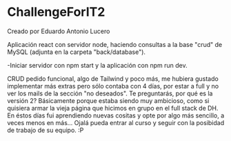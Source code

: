 # ChallengeForIT2

Creado por Eduardo Antonio Lucero

Aplicación react con servidor node, haciendo consultas a la base "crud" de MySQL (adjunta en la carpeta "back/database").

-Iniciar servidor con npm start y la aplicación con npm run dev.

CRUD pedido funcional, algo de Tailwind y poco más, me hubiera gustado implementar más extras pero sólo contaba con 4 días, por estar a full y no ver los mails de la sección "no deseados". Te preguntarás, por qué es la versión 2? Básicamente porque estaba siendo muy ambicioso, como si quisiera armar la vieja página que hicimos en grupo en el full stack de DH. En éstos días fui aprendiendo nuevas cositas y opte por algo más sencillo, a veces menos en más... Ojalá pueda entrar al curso y seguir con la posibidad de trabajo de su equipo. :P